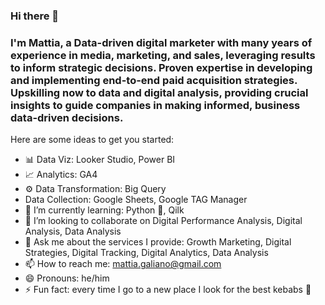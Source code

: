 ### Hi there 👋



### I'm Mattia, a Data-driven digital marketer with many years of experience in media, marketing, and sales, leveraging results to inform strategic decisions. Proven expertise in developing and implementing end-to-end paid acquisition strategies. Upskilling now to data and digital analysis, providing crucial insights to guide companies in making informed, business data-driven decisions.

Here are some ideas to get you started:

- 📊 Data Viz: Looker Studio, Power BI
- 📈 Analytics: GA4
- ⚙️ Data Transformation: Big Query
- Data Collection: Google Sheets, Google TAG Manager
- 🌱 I’m currently learning: Python 🐍, Qilk 
- 👯 I’m looking to collaborate on Digital Performance Analysis, Digital Analysis, Data Analysis
- 💬 Ask me about the services I provide: Growth Marketing, Digital Strategies, Digital Tracking, Digital Analytics, Data Analysis
- 📫 How to reach me: mattia.galiano@gmail.com 
- 😄 Pronouns: he/him
- ⚡ Fun fact: every time I go to a new place I look for the best kebabs 🌯

